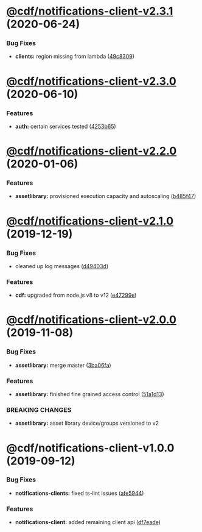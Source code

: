 # [@cdf/notifications-client-v2.3.1](https://git-codecommit.us-west-2.amazonaws.com/v1/repos/cdf-core/compare/@cdf/notifications-client-v2.3.0...@cdf/notifications-client-v2.3.1) (2020-06-24)


### Bug Fixes

* **clients:** region missing from lambda ([49c8309](https://git-codecommit.us-west-2.amazonaws.com/v1/repos/cdf-core/commit/49c8309e87fd315267a15a888dcd20d2fc3e209b))

# [@cdf/notifications-client-v2.3.0](https://git-codecommit.us-west-2.amazonaws.com/v1/repos/cdf-core/compare/@cdf/notifications-client-v2.2.0...@cdf/notifications-client-v2.3.0) (2020-06-10)


### Features

* **auth:** certain services tested ([4253b65](https://git-codecommit.us-west-2.amazonaws.com/v1/repos/cdf-core/commit/4253b65750e52dd962a3a42dde05626044bb79cc))

# [@cdf/notifications-client-v2.2.0](https://git-codecommit.us-west-2.amazonaws.com/v1/repos/cdf-core/compare/@cdf/notifications-client-v2.1.0...@cdf/notifications-client-v2.2.0) (2020-01-06)


### Features

* **assetlibrary:** provisioned execution capacity and autoscaling ([b485f47](https://git-codecommit.us-west-2.amazonaws.com/v1/repos/cdf-core/commit/b485f477c0b1c36d63f74c70fa041c296148b980))

# [@cdf/notifications-client-v2.1.0](https://git-codecommit.us-west-2.amazonaws.com/v1/repos/cdf-core/compare/@cdf/notifications-client-v2.0.0...@cdf/notifications-client-v2.1.0) (2019-12-19)


### Bug Fixes

* cleaned up log messages ([d49403d](https://git-codecommit.us-west-2.amazonaws.com/v1/repos/cdf-core/commit/d49403d11f3f73ea8c5ce061bfa790ec40cd8c13))


### Features

* **cdf:** upgraded from node.js v8 to v12 ([e47299e](https://git-codecommit.us-west-2.amazonaws.com/v1/repos/cdf-core/commit/e47299ee399acf6554a0845048c4fed99251c2b1))

# [@cdf/notifications-client-v2.0.0](https://git-codecommit.us-west-2.amazonaws.com/v1/repos/cdf-core/compare/@cdf/notifications-client-v1.0.0...@cdf/notifications-client-v2.0.0) (2019-11-08)


### Bug Fixes

* **assetlibrary:** merge master ([3ba06fa](https://git-codecommit.us-west-2.amazonaws.com/v1/repos/cdf-core/commit/3ba06fa9fc5b264ceaed0f97ccf45fab97d57a08))


### Features

* **assetlibrary:** finished fine grained access control ([51a1d13](https://git-codecommit.us-west-2.amazonaws.com/v1/repos/cdf-core/commit/51a1d134ec48be2d62edc575998752ff866230bf))


### BREAKING CHANGES

* **assetlibrary:** asset library device/groups versioned to v2

# @cdf/notifications-client-v1.0.0 (2019-09-12)


### Bug Fixes

* **notifications-clients:** fixed ts-lint issues ([afe5944](https://git-codecommit.us-west-2.amazonaws.com/v1/repos/cdf-core/commit/afe5944))


### Features

* **notifications-client:** added remaining client api ([df7eade](https://git-codecommit.us-west-2.amazonaws.com/v1/repos/cdf-core/commit/df7eade))
